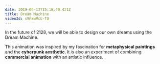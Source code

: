 ```yaml
---
date: 2019-06-13T15:18:40.421Z
title: Dream Machine
videoId: sVFxwMcU-T0
---
```

In the future of 2128, we will be able to design our own dreams using the Dream Machine.

This animation was inspired by my fascination for **metaphysical paintings** and the **cyberpunk aesthetic**. It is also an experiment of combining **commercial animation** with an artistic influence.

